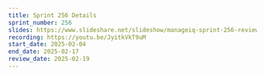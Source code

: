 ```yaml
---
title: Sprint 256 Details
sprint_number: 256
slides: https://www.slideshare.net/slideshow/manageiq-sprint-256-review-slide-deck/276832548
recording: https://youtu.be/JyitkVkT9uM
start_date: 2025-02-04
end_date: 2025-02-17
review_date: 2025-02-19
---
```

